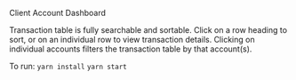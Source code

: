 Client Account Dashboard

Transaction table is fully searchable and sortable. Click on a row heading to sort, or on an individual row to view transaction details.
Clicking on individual accounts filters the transaction table by that account(s).

To run:
`yarn install`
`yarn start`
